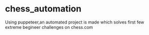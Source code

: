 # chess_automation

Using puppeteer,an automated project is made which solves first few extreme begineer challenges on chess.com
